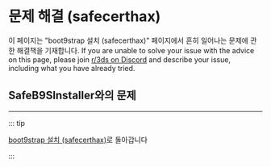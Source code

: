 # 문제 해결 (safecerthax)

이 페이지는 "boot9strap 설치 (safecerthax)" 페이지에서 흔히 일어나는 문제에 관한 해결책을 기재합니다. If you are unable to solve your issue with the advice on this page, please join [r/3ds on Discord](https://discord.gg/3ds) and describe your issue, including what you have already tried.

## SafeB9SInstaller와의 문제

<!--@include: ./_include/troubleshooting-sb9si-bin.md -->

<!--@include: ./_include/troubleshooting-sb9si-common.md -->

<!--@include: ./_include/troubleshooting-get-help-common.md -->

---

::: tip

[boot9strap 설치 (safecerthax)](installing-boot9strap-\(safecerthax\))로 돌아갑니다

:::

<!--@include: ./_include/troubleshooting-return.md -->
